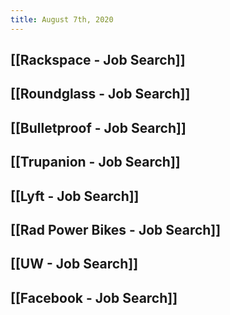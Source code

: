 ```yaml
---
title: August 7th, 2020
---
```


## [[Rackspace - Job Search]]

## [[Roundglass - Job Search]]

## [[Bulletproof - Job Search]]

## [[Trupanion - Job Search]]

## [[Lyft - Job Search]]

## [[Rad Power Bikes - Job Search]]

## [[UW - Job Search]]

## [[Facebook - Job Search]]
